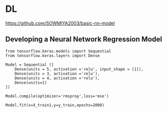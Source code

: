 # DL

https://github.com/SOWMIYA2003/basic-nn-model

## Developing a Neural Network Regression Model

```
from tensorflow.keras.models import Sequential
from tensorflow.keras.layers import Dense

Model = Sequential ([
    Dense(units = 5, activation ='relu', input_shape = [1]),
    Dense(units = 3, activation ='relu'),
    Dense(units = 4, activation ='relu'),
    Dense(units=1)
])

Model.compile(optimizer='rmsprop',loss='mse')

Model.fit(x=X_train1,y=y_train,epochs=2000)
```
